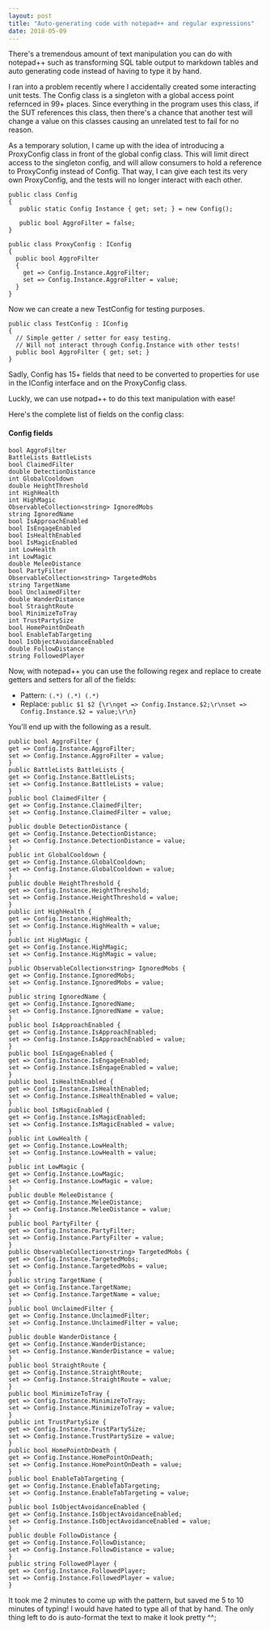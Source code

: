 ```yaml
---
layout: post
title: "Auto-generating code with notepad++ and regular expressions"
date: 2018-05-09
---
```


There's a tremendous amount of text manipulation you can do with notepad++ such as transforming SQL table output to markdown tables 
and auto generating code instead of having to type it by hand. 

I ran into a problem recently where I accidentally created some interacting unit tests. 
The Config class is a singleton with a global access point refernced in 99+ places.
Since everything in the program uses this class, if the SUT references this class,
then there's a chance that another test will change a value on this classes causing an unrelated test to fail for no reason. 

As a temporary solution, I came up with the idea of introducing a ProxyConfig class in front of the global config class. 
This will limit direct access to the singleton config, and will allow consumers to hold a reference to ProxyConfig instead of Config. 
That way, I can give each test its very own ProxyConfig, and the tests will no longer interact with each other. 

```
public class Config
{
   public static Config Instance { get; set; } = new Config();
   
   public bool AggroFilter = false;
}
```

```
public class ProxyConfig : IConfig
{
  public bool AggroFilter 
  { 
    get => Config.Instance.AggroFilter;
    set => Config.Instance.AggroFilter = value;
  }
}

```

Now we can create a new TestConfig for testing purposes.

```
public class TestConfig : IConfig
{
  // Simple getter / setter for easy testing. 
  // Will not interact through Config.Instance with other tests!
  public bool AggroFilter { get; set; }
}
```

Sadly, Config has 15+ fields that need to be converted to properties for use in the IConfig interface and on the ProxyConfig class. 

Luckly, we can use notpad++ to do this text manipulation with ease!

Here's the complete list of fields on the config class: 

#### Config fields

```
bool AggroFilter 
BattleLists BattleLists 
bool ClaimedFilter 
double DetectionDistance 
int GlobalCooldown 
double HeightThreshold 
int HighHealth 
int HighMagic 
ObservableCollection<string> IgnoredMobs 
string IgnoredName 
bool IsApproachEnabled 
bool IsEngageEnabled 
bool IsHealthEnabled 
bool IsMagicEnabled 
int LowHealth 
int LowMagic 
double MeleeDistance 
bool PartyFilter 
ObservableCollection<string> TargetedMobs 
string TargetName 
bool UnclaimedFilter 
double WanderDistance 
bool StraightRoute 
bool MinimizeToTray 
int TrustPartySize 
bool HomePointOnDeath 
bool EnableTabTargeting 
bool IsObjectAvoidanceEnabled 
double FollowDistance 
string FollowedPlayer 
```

Now, with notepad++ you can use the following regex and replace to create getters and setters for all of the fields: 

* Pattern: `(.*) (.*) (.*)`
* Replace: `public $1 $2 {\r\nget => Config.Instance.$2;\r\nset => Config.Instance.$2 = value;\r\n}`

You'll end up with the following as a result. 


```
public bool AggroFilter {
get => Config.Instance.AggroFilter;
set => Config.Instance.AggroFilter = value;
}
public BattleLists BattleLists {
get => Config.Instance.BattleLists;
set => Config.Instance.BattleLists = value;
}
public bool ClaimedFilter {
get => Config.Instance.ClaimedFilter;
set => Config.Instance.ClaimedFilter = value;
}
public double DetectionDistance {
get => Config.Instance.DetectionDistance;
set => Config.Instance.DetectionDistance = value;
}
public int GlobalCooldown {
get => Config.Instance.GlobalCooldown;
set => Config.Instance.GlobalCooldown = value;
}
public double HeightThreshold {
get => Config.Instance.HeightThreshold;
set => Config.Instance.HeightThreshold = value;
}
public int HighHealth {
get => Config.Instance.HighHealth;
set => Config.Instance.HighHealth = value;
}
public int HighMagic {
get => Config.Instance.HighMagic;
set => Config.Instance.HighMagic = value;
}
public ObservableCollection<string> IgnoredMobs {
get => Config.Instance.IgnoredMobs;
set => Config.Instance.IgnoredMobs = value;
}
public string IgnoredName {
get => Config.Instance.IgnoredName;
set => Config.Instance.IgnoredName = value;
}
public bool IsApproachEnabled {
get => Config.Instance.IsApproachEnabled;
set => Config.Instance.IsApproachEnabled = value;
}
public bool IsEngageEnabled {
get => Config.Instance.IsEngageEnabled;
set => Config.Instance.IsEngageEnabled = value;
}
public bool IsHealthEnabled {
get => Config.Instance.IsHealthEnabled;
set => Config.Instance.IsHealthEnabled = value;
}
public bool IsMagicEnabled {
get => Config.Instance.IsMagicEnabled;
set => Config.Instance.IsMagicEnabled = value;
}
public int LowHealth {
get => Config.Instance.LowHealth;
set => Config.Instance.LowHealth = value;
}
public int LowMagic {
get => Config.Instance.LowMagic;
set => Config.Instance.LowMagic = value;
}
public double MeleeDistance {
get => Config.Instance.MeleeDistance;
set => Config.Instance.MeleeDistance = value;
}
public bool PartyFilter {
get => Config.Instance.PartyFilter;
set => Config.Instance.PartyFilter = value;
}
public ObservableCollection<string> TargetedMobs {
get => Config.Instance.TargetedMobs;
set => Config.Instance.TargetedMobs = value;
}
public string TargetName {
get => Config.Instance.TargetName;
set => Config.Instance.TargetName = value;
}
public bool UnclaimedFilter {
get => Config.Instance.UnclaimedFilter;
set => Config.Instance.UnclaimedFilter = value;
}
public double WanderDistance {
get => Config.Instance.WanderDistance;
set => Config.Instance.WanderDistance = value;
}
public bool StraightRoute {
get => Config.Instance.StraightRoute;
set => Config.Instance.StraightRoute = value;
}
public bool MinimizeToTray {
get => Config.Instance.MinimizeToTray;
set => Config.Instance.MinimizeToTray = value;
}
public int TrustPartySize {
get => Config.Instance.TrustPartySize;
set => Config.Instance.TrustPartySize = value;
}
public bool HomePointOnDeath {
get => Config.Instance.HomePointOnDeath;
set => Config.Instance.HomePointOnDeath = value;
}
public bool EnableTabTargeting {
get => Config.Instance.EnableTabTargeting;
set => Config.Instance.EnableTabTargeting = value;
}
public bool IsObjectAvoidanceEnabled {
get => Config.Instance.IsObjectAvoidanceEnabled;
set => Config.Instance.IsObjectAvoidanceEnabled = value;
}
public double FollowDistance {
get => Config.Instance.FollowDistance;
set => Config.Instance.FollowDistance = value;
}
public string FollowedPlayer {
get => Config.Instance.FollowedPlayer;
set => Config.Instance.FollowedPlayer = value;
}
```
It took me 2 minutes to come up with the pattern, but saved me 5 to 10 minutes of typing! 
I would have hated to type all of that by hand. The only thing left to do is auto-format the text to make it look pretty ^^;

